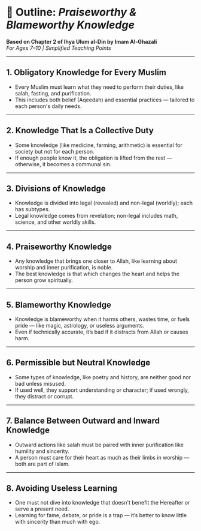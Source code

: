 # 📘 Outline: *Praiseworthy & Blameworthy Knowledge*  
**Based on Chapter 2 of Ihya Ulum al-Din by Imam Al-Ghazali**  
*For Ages 7–10 | Simplified Teaching Points*

---

## 1. **Obligatory Knowledge for Every Muslim**
- Every Muslim must learn what they need to perform their duties, like salah, fasting, and purification.
- This includes both belief (Aqeedah) and essential practices — tailored to each person's daily needs.

---

## 2. **Knowledge That Is a Collective Duty**
- Some knowledge (like medicine, farming, arithmetic) is essential for society but not for each person.
- If enough people know it, the obligation is lifted from the rest — otherwise, it becomes a communal sin.

---

## 3. **Divisions of Knowledge**
- Knowledge is divided into legal (revealed) and non-legal (worldly); each has subtypes.
- Legal knowledge comes from revelation; non-legal includes math, science, and other worldly skills.

---

## 4. **Praiseworthy Knowledge**
- Any knowledge that brings one closer to Allah, like learning about worship and inner purification, is noble.
- The best knowledge is that which changes the heart and helps the person grow spiritually.

---

## 5. **Blameworthy Knowledge**
- Knowledge is blameworthy when it harms others, wastes time, or fuels pride — like magic, astrology, or useless arguments.
- Even if technically accurate, it’s bad if it distracts from Allah or causes harm.

---

## 6. **Permissible but Neutral Knowledge**
- Some types of knowledge, like poetry and history, are neither good nor bad unless misused.
- If used well, they support understanding or character; if used wrongly, they distract or corrupt.

---

## 7. **Balance Between Outward and Inward Knowledge**
- Outward actions like salah must be paired with inner purification like humility and sincerity.
- A person must care for their heart as much as their limbs in worship — both are part of Islam.

---

## 8. **Avoiding Useless Learning**
- One must not dive into knowledge that doesn't benefit the Hereafter or serve a present need.
- Learning for fame, debate, or pride is a trap — it’s better to know little with sincerity than much with ego.